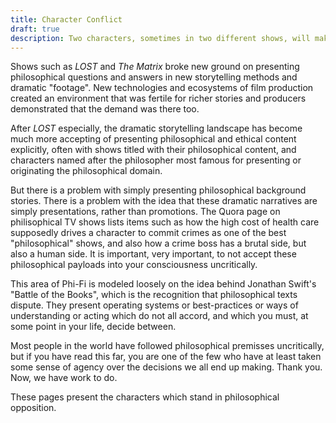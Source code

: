 ```yaml
---
title: Character Conflict
draft: true
description: Two characters, sometimes in two different shows, will make two different cases for a way to act.
---
```

Shows such as _LOST_ and _The Matrix_ broke new ground on presenting philosophical questions and answers in new storytelling methods and dramatic "footage". New technologies and ecosystems of film production created an environment that was fertile for richer stories and producers demonstrated that the demand was there too.

After _LOST_ especially, the dramatic storytelling landscape has become much more accepting of presenting philosophical and ethical content explicitly, often with shows titled with their philosophical content, and characters named after the philosopher most famous for presenting or originating the philosophical domain.

But there is a problem with simply presenting philosophical background stories. There is a problem with the idea that these dramatic narratives are simply presentations, rather than promotions. The Quora page on philisophical TV shows lists items such as how the high cost of health care supposedly drives a character to commit crimes as one of the best "philosophical" shows, and also how a crime boss has a brutal side, but also a human side. It is important, very important, to not accept these philosophical payloads into your consciousness uncritically.

This area of Phi-Fi is modeled loosely on the idea behind Jonathan Swift's "Battle of the Books", which is the recognition that philosophical texts dispute. They present operating systems or best-practices or ways of understanding or acting which do not all accord, and which you must, at some point in your life, decide between.

Most people in the world have followed philosophical premisses uncritically, but if you have read this far, you are one of the few who have at least taken some sense of agency over the decisions we all end up making. Thank you. Now, we have work to do.

These pages present the characters which stand in philosophical opposition.